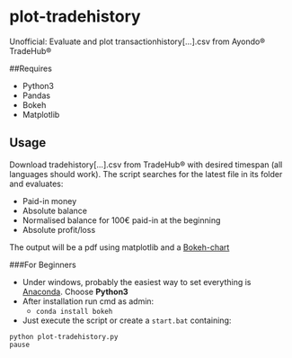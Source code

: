 # plot-tradehistory
Unofficial: Evaluate and plot transactionhistory[…].csv from Ayondo® TradeHub® 

##Requires
- Python3
- Pandas
- Bokeh
- Matplotlib

## Usage
Download tradehistory[…].csv from TradeHub® with desired timespan (all languages should work).
The script searches for the latest file in its folder and evaluates:
- Paid-in money
- Absolute balance
- Normalised balance for 100€ paid-in at the beginning
- Absolute profit/loss

The output will be a pdf using matplotlib and a [Bokeh-chart](http://bokeh.pydata.org/en/0.11.0/docs/reference/charts.html#timeseries)

###For Beginners
- Under windows, probably the easiest way to set everything is [Anaconda](https://www.continuum.io/downloads). Choose **Python3**
- After installation run cmd as admin:
  - `conda install bokeh`
- Just execute the script or create a `start.bat` containing:
```
python plot-tradehistory.py
pause
```
